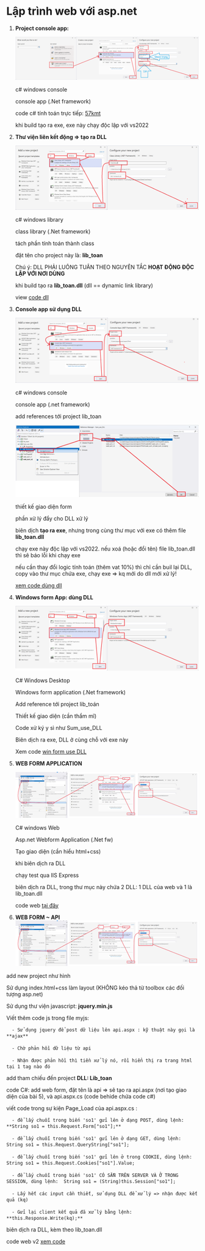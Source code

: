 # Lập trình web với asp.net

1. **Project console app:** 

   ![](57kmt/create_solution.png)

   c# windows console

   console app (.Net framework)

   code c# tính toán trực tiếp: [57kmt](57kmt)

   khi build tạo ra exe, exe này chạy độc lập với vs2022

3. **Thư viện liên kết động => tạo ra DLL**

   ![](lib_toan/add_project_dll.png)
   
   c# windows library

   class library (.Net framework)   

   tách phần tính toán thành class

   đặt tên cho project này là: **lib_toan**

   Chú ý: DLL PHẢI LUÔNG TUÂN THEO NGUYÊN TẮC **HOẠT ĐỘNG ĐỘC LẬP VỚI NƠI DÙNG**

   khi build tạo ra **lib_toan.dll**  (dll == dynamic link library)

   view [code dll](lib_toan)

4. **Console app sử dụng DLL**

   ![](Sum_use_DLL/add_project_console.png)

   c# windows console
  
   console app (.net framework) 

   add references tới project lib_toan

   ![](Sum_use_DLL/tham_chieu_dll.png)

   thiết kế giao diện form

   phần xử lý đẩy cho DLL xử lý

   biên dịch **tạo ra exe**, nhưng trong cùng thư mục với exe có thêm file **lib_toan.dll**

   chạy exe này độc lập với vs2022. nếu xoá (hoặc đổi tên) file lib_toan.dll thì sẽ báo lỗi khi chạy exe

   nếu cần thay đổi logic tính toán (thêm vat 10%) thì chỉ cần buil lại DLL, copy vào thư mục chứa exe, chạy exe => kq mới do dll mới xử lý!

   [xem code dùng dll](Sum_use_DLL)

6. **Windows form App: dùng DLL**

   ![](TinhThueVAT/add_project_window_form.png)

   C# Windows Desktop

   Windows form application (.Net framework) 

   Add reference tới project lib_toán

   Thiết kế giao diện (cần thẩm mĩ)

   Code xử ký y sì như Sum_use_DLL

   Biên dịch ra exe, DLL ở cùng chỗ với exe này

   Xem code [win form use DLL](TinhThueVAT)

8. **WEB FORM APPLICATION**

   ![](web_sum_v2/new_project_v2.jpg)
   
   C# windows Web

   Asp.net Webform Application (.Net fw)

   Tạo giao diện (cần hiểu html+css)

   khi biên dịch ra DLL

   chạy test qua IIS Express

   biên dịch ra DLL, trong thư mục này chứa 2 DLL: 1 DLL của web và 1 là lib_toan.dll

   code web [tại đây](webABC)

10. **WEB FORM ~ API**
   ![](web_sum_v2/new_project_v2.jpg)

   add new project như hình
   
   Sử dụng index.html+css làm layout (KHÔNG kéo thả từ toolbox các đối tượng asp.net)

   Sử dụng thư viện javascript: **jquery.min.js**

   Viết thêm code js trong file myjs:

      - Sử dụng jquery để post dữ liệu lên api.aspx : kỹ thuật này gọi là **ajax**

      - Chờ phản hồi dữ liệu từ api

      - Nhận được phản hồi thì tiền xử lý nó, rồi hiển thị ra trang html tại 1 tag nào đó

   add tham chiếu đến project **DLL: Lib_toan**
   
   code C#: add web form, đặt tên là api  => sẽ tạo ra api.aspx (nơi tạo giao diện của bài 5), và api.aspx.cs (code behide chứa code c#)

   viết code trong sự kiện Page_Load của api.aspx.cs :

      - để lấy chuỗi trong biến 'so1' gửi lên ở dạng POST, dùng lệnh:  **String so1 = this.Request.Form["so1"];**
   
      - để lấy chuỗi trong biến 'so1' gửi lên ở dạng GET, dùng lệnh:  String so1 = this.Request.QueryString["so1"];

      - để lấy chuỗi trong biến 'so1' gửi lên ở trong COOKIE, dùng lệnh:  String so1 = this.Request.Cookies["so1"].Value;

      - để lấy chuỗi trong biến 'so1' CÓ SẴN TRÊN SERVER VÀ Ở TRONG SESSION, dùng lệnh:  String so1 = (String)this.Session["so1"];

      - Lấy hết các input cần thiết, sử dụng DLL để xử lý => nhận được kết quả (kq)

      - Gửi lại client kết quả đã xử lý bằng lệnh: **this.Response.Write(kq);**

   biên dịch ra DLL, kèm theo lib_toan.dll
   
   code web v2 [xem code](web_sum_v2)
   
   
